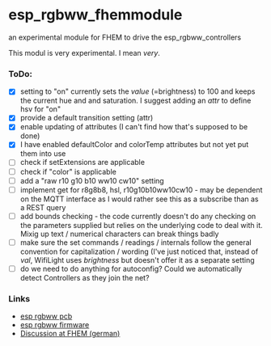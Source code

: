# esp_rgbww_fhemmodule
an experimental module for FHEM to drive the esp_rgbww_controllers


This modul is very experimental. I mean *very*.

### ToDo:
* [x] setting to "on" currently sets the *value* (=brightness) to 100 and keeps the current hue and and saturation. I suggest adding an *attr* to define hsv for "on"
* [x] provide a default transition setting (attr)
* [x] enable updating of attributes (I can't find how that's supposed to be done)
* [x] I have enabled defaultColor and colorTemp attributes but not yet put them into use
* [ ] check if setExtensions are applicable
* [ ] check if "color" is applicable
* [ ] add a "raw r10 g10 b10 ww10 cw10" setting
* [ ] implement get for r8g8b8, hsl, r10g10b10ww10cw10 - may be dependent on the MQTT interface as I would rather see this as a subscribe than as a REST query
* [ ] add bounds checking - the code currently doesn't do any checking on the parameters supplied but relies on the underlying code to deal with it. Mixig up text / numerical characters can break things badly
* [ ] make sure the set commands / readings / internals follow the general convention for capitalization / wording (I've just noticed that, instead of *val*, WifiLight uses *brightness* but doesn't offer it as a separate setting
* [ ] do we need to do anything for autoconfig? Could we automatically detect Controllers as they join the net? 

### Links

* [esp rgbww pcb](https://github.com/patrickjahns/esp_rgbww_controller)
* [esp rgbww firmware](https://github.com/patrickjahns/esp_rgbww_firmware)
* [Discussion at FHEM (german)](https://forum.fhem.de/index.php?topic=48918)

